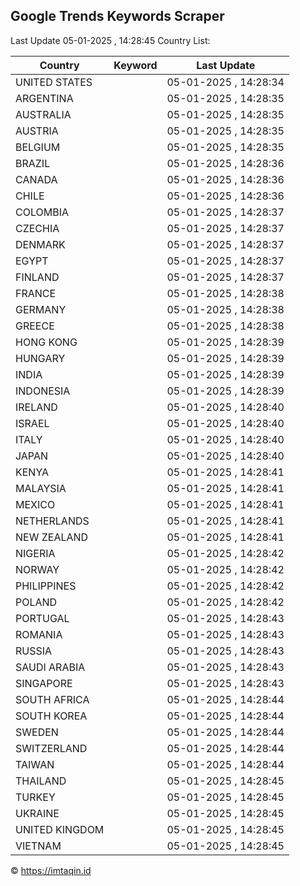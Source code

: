 
## Google Trends Keywords Scraper

Last Update 05-01-2025 , 14:28:45
Country List:

| Country | Keyword | Last Update |
| --- | --- | --- |
| UNITED STATES |  | 05-01-2025 , 14:28:34 |
| ARGENTINA |  | 05-01-2025 , 14:28:35 |
| AUSTRALIA |  | 05-01-2025 , 14:28:35 |
| AUSTRIA |  | 05-01-2025 , 14:28:35 |
| BELGIUM |  | 05-01-2025 , 14:28:35 |
| BRAZIL |  | 05-01-2025 , 14:28:36 |
| CANADA |  | 05-01-2025 , 14:28:36 |
| CHILE |  | 05-01-2025 , 14:28:36 |
| COLOMBIA |  | 05-01-2025 , 14:28:37 |
| CZECHIA |  | 05-01-2025 , 14:28:37 |
| DENMARK |  | 05-01-2025 , 14:28:37 |
| EGYPT |  | 05-01-2025 , 14:28:37 |
| FINLAND |  | 05-01-2025 , 14:28:37 |
| FRANCE |  | 05-01-2025 , 14:28:38 |
| GERMANY |  | 05-01-2025 , 14:28:38 |
| GREECE |  | 05-01-2025 , 14:28:38 |
| HONG KONG |  | 05-01-2025 , 14:28:39 |
| HUNGARY |  | 05-01-2025 , 14:28:39 |
| INDIA |  | 05-01-2025 , 14:28:39 |
| INDONESIA |  | 05-01-2025 , 14:28:39 |
| IRELAND |  | 05-01-2025 , 14:28:40 |
| ISRAEL |  | 05-01-2025 , 14:28:40 |
| ITALY |  | 05-01-2025 , 14:28:40 |
| JAPAN |  | 05-01-2025 , 14:28:40 |
| KENYA |  | 05-01-2025 , 14:28:41 |
| MALAYSIA |  | 05-01-2025 , 14:28:41 |
| MEXICO |  | 05-01-2025 , 14:28:41 |
| NETHERLANDS |  | 05-01-2025 , 14:28:41 |
| NEW ZEALAND |  | 05-01-2025 , 14:28:41 |
| NIGERIA |  | 05-01-2025 , 14:28:42 |
| NORWAY |  | 05-01-2025 , 14:28:42 |
| PHILIPPINES |  | 05-01-2025 , 14:28:42 |
| POLAND |  | 05-01-2025 , 14:28:42 |
| PORTUGAL |  | 05-01-2025 , 14:28:43 |
| ROMANIA |  | 05-01-2025 , 14:28:43 |
| RUSSIA |  | 05-01-2025 , 14:28:43 |
| SAUDI ARABIA |  | 05-01-2025 , 14:28:43 |
| SINGAPORE |  | 05-01-2025 , 14:28:43 |
| SOUTH AFRICA |  | 05-01-2025 , 14:28:44 |
| SOUTH KOREA |  | 05-01-2025 , 14:28:44 |
| SWEDEN |  | 05-01-2025 , 14:28:44 |
| SWITZERLAND |  | 05-01-2025 , 14:28:44 |
| TAIWAN |  | 05-01-2025 , 14:28:44 |
| THAILAND |  | 05-01-2025 , 14:28:45 |
| TURKEY |  | 05-01-2025 , 14:28:45 |
| UKRAINE |  | 05-01-2025 , 14:28:45 |
| UNITED KINGDOM |  | 05-01-2025 , 14:28:45 |
| VIETNAM |  | 05-01-2025 , 14:28:45 |

© https://imtaqin.id
